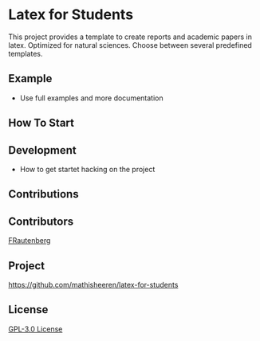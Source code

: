 # Latex for Students
This project provides a template to create reports and academic papers in latex. 
Optimized for natural sciences.
Choose between several predefined templates. 

## Example
- Use full examples and more documentation

## How To Start

## Development 
- How to get startet hacking on the project

## Contributions

## Contributors
[FRautenberg](https://github.com/FRautenberg)

## Project
https://github.com/mathisheeren/latex-for-students

## License
[GPL-3.0 License](LICENSE.txt)
